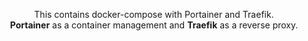 <p align="center">
This contains docker-compose with Portainer and Traefik. <br />
<b>Portainer</b> as a container management and <b>Traefik</b> as a reverse proxy. 
</p>

